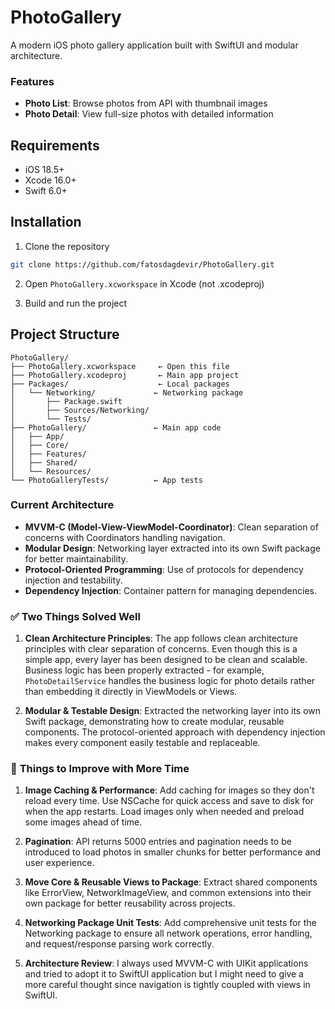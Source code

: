 # PhotoGallery

A modern iOS photo gallery application built with SwiftUI and modular architecture.

### Features
- **Photo List**: Browse photos from API with thumbnail images
- **Photo Detail**: View full-size photos with detailed information

## Requirements

- iOS 18.5+
- Xcode 16.0+
- Swift 6.0+

## Installation

1. Clone the repository
```bash
git clone https://github.com/fatosdagdevir/PhotoGallery.git
```

2. Open `PhotoGallery.xcworkspace` in Xcode (not .xcodeproj)

3. Build and run the project

## Project Structure

```
PhotoGallery/
├── PhotoGallery.xcworkspace     ← Open this file
├── PhotoGallery.xcodeproj       ← Main app project
├── Packages/                    ← Local packages
│   └── Networking/             ← Networking package
│       ├── Package.swift
│       ├── Sources/Networking/
│       └── Tests/
├── PhotoGallery/               ← Main app code
│   ├── App/
│   ├── Core/
│   ├── Features/
│   ├── Shared/
│   └── Resources/
└── PhotoGalleryTests/          ← App tests
```


### Current Architecture
- **MVVM-C (Model-View-ViewModel-Coordinator)**: Clean separation of concerns with Coordinators handling navigation.
- **Modular Design**: Networking layer extracted into its own Swift package for better maintainability.
- **Protocol-Oriented Programming**: Use of protocols for dependency injection and testability.
- **Dependency Injection**: Container pattern for managing dependencies.


### ✅ **Two Things Solved Well**

1. **Clean Architecture Principles**: The app follows clean architecture principles with clear separation of concerns. Even though this is a simple app, every layer has been designed to be clean and scalable. Business logic has been properly extracted - for example, `PhotoDetailService` handles the business logic for photo details rather than embedding it directly in ViewModels or Views.

2. **Modular & Testable Design**: Extracted the networking layer into its own Swift package, demonstrating how to create modular, reusable components. The protocol-oriented approach with dependency injection makes every component easily testable and replaceable.

### 🔧 **Things to Improve with More Time**

1. **Image Caching & Performance**: Add caching for images so they don't reload every time. Use NSCache for quick access and save to disk for when the app restarts. Load images only when needed and preload some images ahead of time.

2. **Pagination**: API returns 5000 entries and pagination needs to be introduced to load photos in smaller chunks for better performance and user experience.

3. **Move Core & Reusable Views to Package**: Extract shared components like ErrorView, NetworkImageView, and common extensions into their own package for better reusability across projects.

4. **Networking Package Unit Tests**: Add comprehensive unit tests for the Networking package to ensure all network operations, error handling, and request/response parsing work correctly.

5. **Architecture Review**: I always used MVVM-C with UIKit applications and tried to adopt it to SwiftUI application but I might need to give a more careful thought since navigation is tightly coupled with views in SwiftUI.
